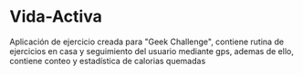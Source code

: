 # Vida-Activa
Aplicación de ejercicio creada para "Geek Challenge", contiene rutina de ejercicios en casa y seguimiento del usuario mediante gps, ademas de ello, contiene conteo y estadística de calorias quemadas
